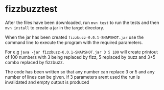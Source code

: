 # fizzbuzztest
After the files have been downloaded, run `mvn test` to run the tests and then `mvn install` to create a jar in the target directory.

When the jar has been created `fizzbuzz-0.0.1-SNAPSHOT.jar` use the command line to execute the program with the required parameters.

For e.g `java -jar fizzbuzz-0.0.1-SNAPSHOT.jar 3 5 100` will create printout of 100 numbers with 3 being replaced by fizz, 5 replaced by buzz and 3+5 combo replaced by fizzbuzz.

The code has been written so that any number can replace 3 or 5 and any number of lines can be given. If 3 parameters arent used the run is invalidated and empty output is produced 

